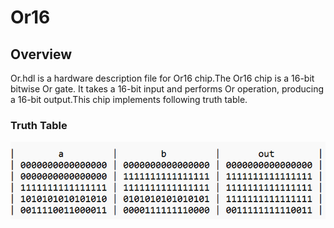# Or16

## Overview
Or.hdl is a hardware description file for Or16 chip.The Or16 chip is a 16-bit bitwise Or gate. It takes a 16-bit input and performs Or operation, producing a 16-bit output.This chip implements following truth table.

### Truth Table
    
![alt text](image-1.png)